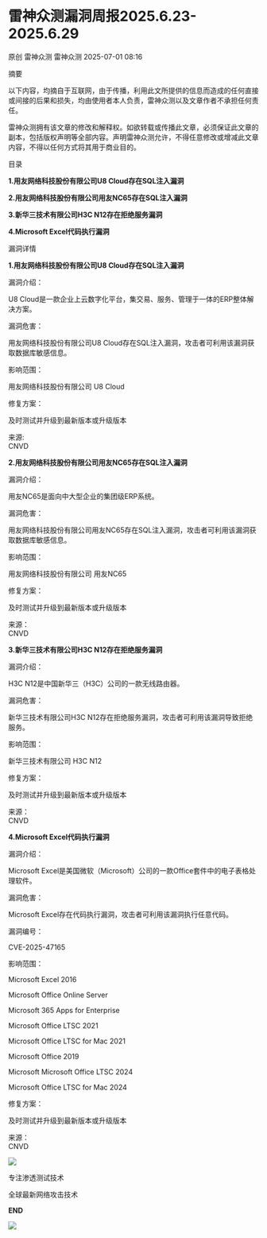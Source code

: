 #  雷神众测漏洞周报2025.6.23-2025.6.29  
原创 雷神众测  雷神众测   2025-07-01 08:16  
  
摘要  
  
  
以下内容，均摘自于互联网，由于传播，利用此文所提供的信息而造成的任何直接或间接的后果和损失，均由使用者本人负责，雷神众测以及文章作者不承担任何责任。  
  
  
雷神众测拥有该文章的修改和解释权。如欲转载或传播此文章，必须保证此文章的副本，包括版权声明等全部内容。声明雷神众测允许，不得任意修改或增减此文章内容，不得以任何方式将其用于商业目的。  
  
  
目录  
  
  
**1.用友网络科技股份有限公司U8 Cloud存在SQL注入漏洞**  
  
**2.用友网络科技股份有限公司用友NC65存在SQL注入漏洞**  
  
**3.新华三技术有限公司H3C N12存在拒绝服务漏洞**  
  
**4.Microsoft Excel代码执行漏洞**  
  
  
漏洞详情  
  
**1.用友网络科技股份有限公司U8 Cloud存在SQL注入漏洞**  
  
  
漏洞介绍：  
  
U8 Cloud是一款企业上云数字化平台，集交易、服务、管理于一体的ERP整体解决方案‌‌。  
  
  
漏洞危害：  
  
用友网络科技股份有限公司U8 Cloud存在SQL注入漏洞，攻击者可利用该漏洞获取数据库敏感信息。  
  
  
影响范围：  
  
用友网络科技股份有限公司 U8 Cloud  
  
  
修复方案：  
  
及时测试并升级到最新版本或升级版本  
  
  
来源:  
CNVD  
  
**2.用友网络科技股份有限公司用友NC65存在SQL注入漏洞**  
  
  
漏洞介绍：  
  
用友NC65是面向中大型企业的集团级ERP系统。  
  
  
漏洞危害：  
  
用友网络科技股份有限公司用友NC65存在SQL注入漏洞，攻击者可利用该漏洞获取数据库敏感信息。  
  
  
影响范围：  
  
用友网络科技股份有限公司 用友NC65  
  
  
修复方案：  
  
及时测试并升级到最新版本或升级版本  
  
  
来源：  
CNVD  
  
  
**3.新华三技术有限公司H3C N12存在拒绝服务漏洞**  
  
  
漏洞介绍：  
  
H3C N12是中国新华三（H3C）公司的一款无线路由器。  
  
  
漏洞危害：  
  
新华三技术有限公司H3C N12存在拒绝服务漏洞，攻击者可利用该漏洞导致拒绝服务。  
  
  
影响范围：  
  
新华三技术有限公司 H3C N12  
  
  
修复方案：  
  
及时测试并升级到最新版本或升级版本  
  
  
来源：  
CNVD  
  
**4.Microsoft Excel代码执行漏洞**  
  
  
漏洞介绍：  
  
Microsoft Excel是美国微软（Microsoft）公司的一款Office套件中的电子表格处理软件。  
  
  
漏洞危害：  
  
Microsoft Excel存在代码执行漏洞，攻击者可利用该漏洞执行任意代码。  
  
  
漏洞编号：  
  
CVE-2025-47165  
  
  
影响范围：  
  
Microsoft Excel 2016  
  
Microsoft Office Online Server  
  
Microsoft 365 Apps for Enterprise  
  
Microsoft Office LTSC 2021  
  
Microsoft Office LTSC for Mac 2021  
  
Microsoft Office 2019  
  
Microsoft Microsoft Office LTSC 2024  
  
Microsoft Office LTSC for Mac 2024  
  
  
修复方案：  
  
及时测试并升级到最新版本或升级版本  
  
  
来源：  
CNVD  
  
  
  
  
  
  
![](https://mmbiz.qpic.cn/mmbiz_jpg/HxO8NorP4JXfumibf1QmwSmeFFBhAibX4meBUvqprl26SxeeqsNI4XIEPjKGs7PPk2S9O2rMACACdUxGLuoicqmmA/640?wx_fmt=jpeg&from=appmsg "")  
  
专注渗透测试技术  
  
全球最新网络攻击技术  
  
  
**END**  
  
![](https://mmbiz.qpic.cn/mmbiz_jpg/HxO8NorP4JXfumibf1QmwSmeFFBhAibX4mv5k7hwiaIbIwgVuavf96Xmia2iamyU0FW2q7aAv1L8pfMrfQeWGBjIib1Q/640?wx_fmt=jpeg&from=appmsg "")  
  
  
  
